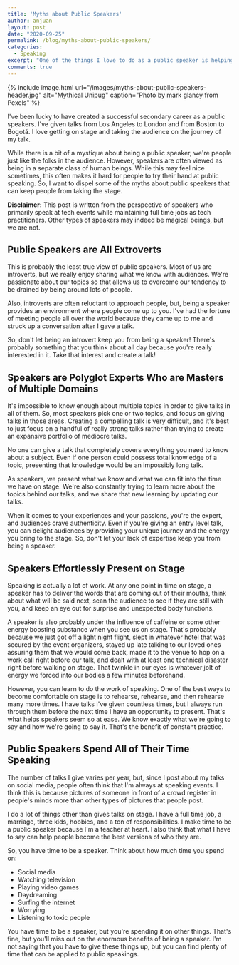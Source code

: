```yaml
---
title: 'Myths about Public Speakers'
author: anjuan
layout: post
date: "2020-09-25"
permalink: /blog/myths-about-public-speakers/
categories:
  - Speaking
excerpt: "One of the things I love to do as a public speaker is helping people start their journey to becoming a public speaker. This often results in resistance because of the myths that people have about public speakers, and I want to dispel those myths."
comments: true
---
```


 {% include image.html url="/images/myths-about-public-speakers-header.jpg" alt="Mythical Unipug" caption="Photo by mark glancy from Pexels" %}

I've been lucky to have created a successful secondary career as a public speakers. I've given talks from Los Angeles to London and from Boston to Bogotá. I love getting on stage and taking the audience on the journey of my talk.

While there is a bit of a mystique about being a public speaker, we're people just like the folks in the audience. However, speakers are often viewed as being in a separate class of human beings. While this may feel nice sometimes, this often makes it hard for people to try their hand at public speaking. So, I want to dispel some of the myths about public speakers that can keep people from taking the stage.

**Disclaimer:** This post is written from the perspective of speakers who primarily speak at tech events while maintaining full time jobs as tech practitioners. Other types of speakers may indeed be magical beings, but we are not.

## **Public Speakers are All Extroverts**

This is probably the least true view of public speakers. Most of us are introverts, but we really enjoy sharing what we know with audiences. We're passionate about our topics so that allows us to overcome our tendency to be drained by being around lots of people.

Also, introverts are often reluctant to approach people, but, being a speaker provides an environment where people come up to you. I've had the fortune of meeting people all over the world because they came up to me and struck up a conversation after I gave a talk.

So, don't let being an introvert keep you from being a speaker! There's probably something that you think about all day because you're really interested in it. Take that interest and create a talk!

## **Speakers are Polyglot Experts Who are Masters of Multiple Domains**

It's impossible to know enough about multiple topics in order to give talks in all of them. So, most speakers pick one or two topics, and focus on giving talks in those areas. Creating a compelling talk is very difficult, and it's best to just focus on a handful of really strong talks rather than trying to create an expansive portfolio of mediocre talks.

No one can give a talk that completely covers everything you need to know about a subject. Even if one person could possess total knowledge of a topic, presenting that knowledge would be an impossibly long talk.

As speakers, we present what we know and what we can fit into the time we have on stage. We're also constantly trying to learn more about the topics behind our talks, and we share that new learning by updating our talks.

When it comes to your experiences and your passions, you're the expert, and audiences crave authenticity. Even if you're giving an entry level talk, you can delight audiences by providing your unique journey and the energy you bring to the stage. So, don't let your lack of expertise keep you from being a speaker.

## **Speakers Effortlessly Present on Stage**

Speaking is actually a lot of work. At any one point in time on stage, a speaker has to deliver the words that are coming out of their mouths, think about what will be said next, scan the audience to see if they are still with you, and keep an eye out for surprise and unexpected body functions.

A speaker is also probably under the influence of caffeine or some other energy boosting substance when you see us on stage. That's probably because we just got off a light night flight, slept in whatever hotel that was secured by the event organizers, stayed up late talking to our loved ones assuring them that we would come back, made it to the venue to hop on a work call right before our talk, and dealt with at least one technical disaster right before walking on stage. That twinkle in our eyes is whatever jolt of energy we forced into our bodies a few minutes beforehand.

However, you can learn to do the work of speaking. One of the best ways to become comfortable on stage is to rehearse, rehearse, and then rehearse many more times. I have talks I've given countless times, but I always run through them before the next time I have an opportunity to present. That's what helps speakers seem so at ease. We know exactly what we're going to say and how we're going to say it. That's the benefit of constant practice.

## **Public Speakers Spend All of Their Time Speaking**

The number of talks I give varies per year, but, since I post about my talks on social media, people often think that I'm always at speaking events. I think this is because pictures of someone in front of a crowd register in people's minds more than other types of pictures that people post.

I do a lot of things other than gives talks on stage. I have a full time job, a marriage, three kids, hobbies, and a ton of responsibilities. I make time to be a public speaker because I'm a teacher at heart. I also think that what I have to say can help people become the best versions of who they are.

So, you have time to be a speaker. Think about how much time you spend on:

* Social media
* Watching television
* Playing video games
* Daydreaming
* Surfing the internet
* Worrying
* Listening to toxic people

You have time to be a speaker, but you're spending it on other things. That's fine, but you'll miss out on the enormous benefits of being a speaker. I'm not saying that you have to give these things up, but you can find plenty of time that can be applied to public speakings.